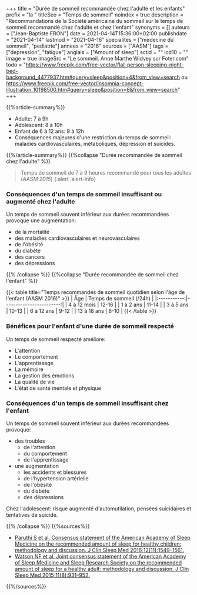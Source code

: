 +++
title = "Durée de sommeil recommandée chez l'adulte et les enfants"
prefix = "la "
titleSeo = "Temps de sommeil"
noindex = true
description = "Recommandations de la Société américaine du sommeil sur le temps de sommeil recommandé chez l'adulte et chez l'enfant"
synonyms = []
auteurs = ["Jean-Baptiste FRON"]
date = 2021-04-14T15:36:00+02:00
publishdate = "2021-04-14"
lastmod = "2021-04-16"
specialites = ["medecine du sommeil", "pediatrie"]
annees = "2016"
sources = ["AASM"]
tags = ["depression", "fatigue"]
anglais = ["Amount of sleep"]
sctid = ""
icd10 = ""
image = true
imageSrc = "Le sommeil. Anne Marthe Widvey sur Foter.com"
todo = "https://www.freepik.com/free-vector/flat-person-sleeping-night-bed-background_4477937.htm#query=sleep&position=4&from_view=search ou https://www.freepik.com/free-vector/insomnia-concept-illustration_10198500.htm#query=sleep&position=8&from_view=search"
+++

{{%article-summary%}}

- Adulte: 7 à 9h
- Adolescent: 8 à 10h
- Enfant de 6 à 12 ans: 9 à 12h
- Conséquences majeures d'une restriction du temps de sommeil: maladies cardiovasculaires, métaboliques, dépression et suicides.

{{%/article-summary%}}
{{%collapse "Durée recommandée de sommeil chez l'adulte" %}}

> Temps de sommeil de 7 à 9 heures recommandé pour tous les adultes (*AASM 2015*)
{.alert .alert-info}

### Conséquences d'un temps de sommeil insuffisant ou augmenté chez l'adulte

Un temps de sommeil souvent inférieur aux durées recommandées provoque une augmentation:

- de la mortalité
- des maladies cardiovasculaires et neurovasculaires
- de l'obésité
- du diabète
- des cancers
- des dépressions

{{% /collapse %}}
{{%collapse "Durée recommandée de sommeil chez l'enfant" %}}

{{< table title="Temps recommandés de sommeil quotidien selon l'âge de l'enfant (AASM 2016)" >}}
| Âge         | Temps de sommeil (/24h) |
|:-----------:|------------------------:|
| 4 à 12 mois | 12-16 |
| 1 à 2 ans   | 11-14 |
| 3 à 5 ans   | 10-13 |
| 6 à 12 ans  | 9-12  |
| 13 à 18 ans | 8-10  |
{{< /table >}}

### Bénéfices pour l'enfant d'une durée de sommeil respecté

Un temps de sommeil respecté améliore:

- L'attention
- Le comportement
- L'apprentissage
- La mémoire
- La gestion des émotions
- La qualité de vie
- L'état de santé mentale et physique

### Conséquences d'un temps de sommeil insuffisant chez l'enfant

Un temps de sommeil souvent inférieur aux durées recommandées provoque:

- des troubles
  - de l'attention
  - du comportement
  - de l'apprentissage
- une augmentation
  - les accidents et blessures
  - de l'hypertension artérielle
  - de l'obésité
  - du diabète
  - des dépressions

Chez l'adolescent: risque augmenté d'automutilation, pensées suicidaires et tentatives de suicide.

{{% /collapse %}}
{{%sources%}}

- [Paruthi S et al. Consensus statement of the American Academy of Sleep Medicine on the recommended amount of sleep for healthy children: methodology and discussion. J Clin Sleep Med 2016;12(11):1549–1561.](http://dx.doi.org/10.5664/jcsm.6288)
- [Watson NF et al. Joint consensus statement of the American Academy of Sleep Medicine and Sleep Research Society on the recommended amount of sleep for a healthy adult: methodology and discussion. J Clin Sleep Med 2015;11(8):931–952.](http://dx.doi.org/10.5664/jcsm.4950)

{{%/sources%}}
